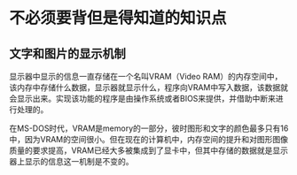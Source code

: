 # 不必须要背但是得知道的知识点

## 文字和图片的显示机制

显示器中显示的信息一直存储在一个名叫VRAM（Video RAM）的内存空间中，该内存中存储什么数据，显示器就显示什么，程序向VRAM中写入数据，该数据就会显示出来。实现该功能的程序是由操作系统或者BIOS来提供，并借助中断来进行处理的。

在MS-DOS时代，VRAM是memory的一部分，彼时图形和文字的颜色最多只有16中，因为VRAM的空间很小。但在现在的计算机中，内存空间的提升和对图形图像质量的要求提高，VRAM已经大多被集成到了显卡中，但其中存储的数据就是显示器上显示的信息这一机制是不变的。